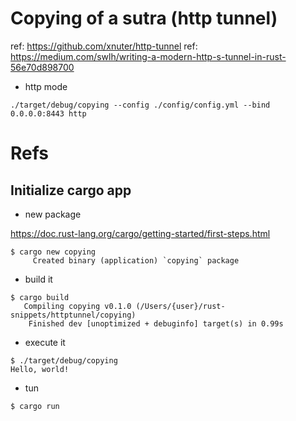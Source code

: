 # Copying of a sutra (http tunnel)

ref: https://github.com/xnuter/http-tunnel
ref: https://medium.com/swlh/writing-a-modern-http-s-tunnel-in-rust-56e70d898700

- http mode

```
./target/debug/copying --config ./config/config.yml --bind 0.0.0.0:8443 http
```

# Refs

## Initialize cargo app

- new package

https://doc.rust-lang.org/cargo/getting-started/first-steps.html

```
$ cargo new copying
     Created binary (application) `copying` package
```

- build it

```
$ cargo build
   Compiling copying v0.1.0 (/Users/{user}/rust-snippets/httptunnel/copying)
    Finished dev [unoptimized + debuginfo] target(s) in 0.99s
```

- execute it

```
$ ./target/debug/copying 
Hello, world!
```

- tun

```
$ cargo run
```
